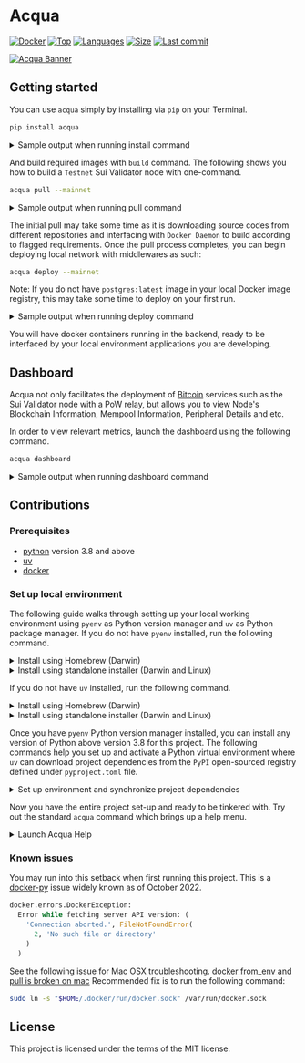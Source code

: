 # Acqua 

[![Docker](https://img.shields.io/badge/docker-2496ED?&logo=docker&logoColor=white)](https://hub.docker.com)
[![Top](https://img.shields.io/github/languages/top/aekasitt/acqua)](https://github.com/aekasitt/acqua)
[![Languages](https://img.shields.io/github/languages/count/aekasitt/acqua)](https://github.com/aekasitt/acqua)
[![Size](https://img.shields.io/github/repo-size/aekasitt/acqua)](https://github.com/aekasitt/acqua)
[![Last commit](https://img.shields.io/github/last-commit/aekasitt/acqua/master)](https://github.com/aekasitt/acqua)

[![Acqua Banner](static/acqua-banner.svg)](https://github.com/aekasitt/acqua/blob/master/static/acqua-banner.svg)

## Getting started

You can use `acqua` simply by installing via `pip` on your Terminal.

```sh
pip install acqua
```
<details>
  <summary> Sample output when running install command </summary>

![Sample Pip Install](https://github.com/aekasitt/acqua/blob/master/static/pip-install.gif)

</details>

And build required images with `build` command. The following shows you how to build a `Testnet`
Sui Validator node with one-command.

```sh
acqua pull --mainnet
```

<details>
  <summary> Sample output when running pull command </summary>

![Sample Acqua Build](https://github.com/aekasitt/acqua/blob/master/static/acqua-pull.gif)

</details>

The initial pull may take some time as it is downloading source codes from different repositories
and interfacing with `Docker Daemon` to build according to flagged requirements. Once the pull
process completes, you can begin deploying local network with middlewares as such:

```sh
acqua deploy --mainnet
```

Note: If you do not have `postgres:latest` image in your local Docker image registry, this may
take some time to deploy on your first run.

<details>
<summary>Sample output when running deploy command</summary>

![Sample Acqua Deploy](https://github.com/aekasitt/acqua/blob/master/static/acqua-deploy.gif)


</details>

You will have docker containers running in the backend, ready to be interfaced by your local
environment applications you are developing.

## Dashboard

Acqua not only facilitates the deployment of [Bitcoin](https://twentyone.world) services
such as the [Sui](https://sui.io) Validator node with a PoW relay, but allows you to view
Node's Blockchain Information, Mempool Information, Peripheral Details and etc.

In order to view relevant metrics, launch the dashboard using the following command.

```sh
acqua dashboard
```

<details>
  <summary> Sample output when running dashboard command </summary>

![Sample Acqua Dashboard](https://github.com/aekasitt/acqua/blob/master/static/acqua-dashboard.gif)
</details>

## Contributions

### Prerequisites

* [python](https://www.python.org) version 3.8 and above
* [uv](https://docs.astral.sh/uv)
* [docker](https://www.docker.com)

### Set up local environment

The following guide walks through setting up your local working environment using `pyenv`
as Python version manager and `uv` as Python package manager. If you do not have `pyenv`
installed, run the following command.

<details>
  <summary> Install using Homebrew (Darwin) </summary>
  
  ```sh
  brew install pyenv --head
  ```
</details>

<details>
  <summary> Install using standalone installer (Darwin and Linux) </summary>
  
  ```sh
  curl https://pyenv.run | bash
  ```
</details>

If you do not have `uv` installed, run the following command.

<details>
  <summary> Install using Homebrew (Darwin) </summary>

  ```sh
  brew install uv
  ```
</details>

<details>
  <summary> Install using standalone installer (Darwin and Linux) </summary>

  ```sh
  curl -LsSf https://astral.sh/uv/install.sh | sh
  ```
</details>


Once you have `pyenv` Python version manager installed, you can
install any version of Python above version 3.8 for this project.
The following commands help you set up and activate a Python virtual
environment where `uv` can download project dependencies from the `PyPI`
open-sourced registry defined under `pyproject.toml` file.

<details>
  <summary> Set up environment and synchronize project dependencies </summary>

  ```sh
  pyenv shell 3.11.9
  uv venv  --python-preference system
  source .venv/bin/activate
  uv sync --dev
  ```
</details>

Now you have the entire project set-up and ready to be tinkered with. Try out the
standard `acqua` command which brings up a help menu.

<details>
  <summary> Launch Acqua Help </summary>

  ```sh
  $ acqua
  >  Usage: acqua [OPTIONS] COMMAND [ARGS]...
  > 
  >  acqua 
  > 
  > Options:
  >   --help  Show this message and exit.
  > 
  > Commands:
  >   auth       Persist authentications in desired run-control file.
  >   build      Build peripheral images for the desired cluster.
  >   clean      Remove all active "acqua-*" containers, drop network.
  >   dashboard  Dashboard for checking current state of images deployed.
  >   deploy     Deploy cluster.
  >   pull       Pull core and peripheral images from GitHub container registry
  ```
</details>

### Known issues

You may run into this setback when first running this project. This is a
[docker-py](https://github.com/docker/docker-py/issues/3059) issue widely known as of October 2022.

```python
docker.errors.DockerException:
  Error while fetching server API version: (
    'Connection aborted.', FileNotFoundError(
      2, 'No such file or directory'
    )
  )
```

See the following issue for Mac OSX troubleshooting.
[docker from_env and pull is broken on mac](https://github.com/docker/docker-py/issues/3059#issuecomment-1294369344)
Recommended fix is to run the following command:

```sh
sudo ln -s "$HOME/.docker/run/docker.sock" /var/run/docker.sock
```

## License

This project is licensed under the terms of the MIT license.

